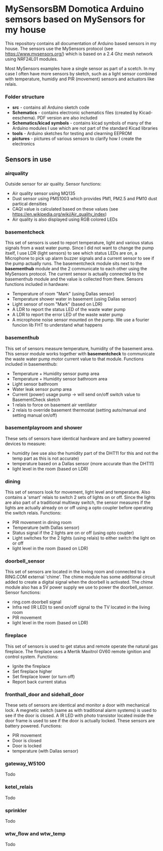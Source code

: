 # MySensorsBM Domotica Arduino semsors based on MySensors for my house
This repository contains all documentation of Arduino based sensors in my house. The sensors use the MySensors protocol 
(see https://www.mysensors.org/) which is based on a 2.4 Ghz mesh network using NRF24L01 modules.

Most MySensors examples have a single sensor as part of a scetch. In my case I often have more sensors by sketch,
such as a light sensor combined with temperature, humidiy and PIR (movement) sensors and actuators like relais.

### Folder structure
- **src** - contains all Arduino sketch code
- **Schematics** - contains electronic schematics files (created by Kicad-eeschema). PDF version are also included
- **Schematics/kicad symbols** - contains kicad symbols of many of the Arduino modules I use which are not part of the standard Kicad libraries
- **tools** - Arduino sketches for testing and clearning EEPROM
- **pictures** - pictures of various sensors to clarify how I create the electronics

## Sensors in use
### airquality
Outside sensor for air quality. Sensor functions:
- Air quality sensor using MQ135
- Dust sensor using PMS1003 which provides PM1, PM2.5 and PM10 dust partical densities
- CAQI value is calculated based on these values (see https://en.wikipedia.org/wiki/Air_quality_index)
- Air quality is also displayed using RGB colored LEDs
 
### basementcheck
This set of sensors is used to report temperature, light and various status signals from a wast water pump. Since I did not want to change the pump itself, I use LDR (light sensors) to see which status LEDs are on, a Microphone to pick up alarm buzzer signals and a current sensor to see if the pump actually runs. The basementcheck module sits next to the **basementhub** module and the 2 communicate to each other using the MySensors protocol. The current sensor is actually connected to the basementhub module and the value is collected from there. Sensors functions included in hardware:
- Temperature of room "Mark" (using Dallas sensor)
- Temperature shower water in basement (using Dallas sensor)
- Light sensor of room "Mark" (based on LDR)
- A LDR to report the status LED of the waste water pump
- A LDR to report the error LED of the waste water pump
- A microphone noise sensor mounted on the pump. We use a fourier funcion lib FHT to understand what happens

### basementhub
This set of sensors measure temperature, humidity of the basement area. This sensor module works together with **basementcheck** to communicate the waste water pump motor current value to that module. Functions included in basementhub:
 - Temperature + Humidity sensor pump area
 - Temperature + Humidity sensor bathroom area
 - Light sensor bathroom
 - Water leak sensor pump area
 - Current (power) usage pump -> will send on/off switch value to BasementCheck sketch
 - 1 relais to force on basement air ventilator 
 - 2 relais to override basement thermostat (setting auto/manual and setting manual on/off)
 
### basementplayroom and shower
These sets of sensors have identical hardware and are battery powered devices to measure:
- humidity (we use also the humidity part of the DHT11 for this and not the temp part as this is not accurate)
- temperature based on a Dallas sensor (more accurate than the DHT11)
- light level in the room (based on LDR)

### dining
This set of sensors look for movement, light level and temperature. Also contains a 'smart' relais to switch 2 sets of lights on or off. Since the lights are also part of a traditional multiway switch, the sensor measures if the lights are 
actually already on or off using a opto coupler before operating the switch relais. Functions:
- PIR movement in dining room
- Temperature (with Dallas sensor)
- Status signal if the 2 lights are on or off (using opto coupler)
- Light switches for the 2 lights (using relais) to either switch the light on or off
- light level in the room (based on LDR)

### doorbell_sensor
This set of sensors are located in the loving room and connected to a RING.COM external 'chime'. The chime module has some additional circuit added to create a digital signal when the doorbell is activated. The chime module also has a 5V power
supply we use to power the doorbell_sensor. Sensor functions: 
- ring.com doorbell signal
- Infra red (IR LED) to send on/off signal to the TV located in the living room
- PIR movement
- light level in the room (based on LDR)

### fireplace
This set of sensors is used to get status and remote operate the natural gas fireplace. The fireplace uses a Mertik Maxitrol GV60 remote ignition and control system. Functions:
- Ignite the fireplace
- Set fireplace higher
- Set fireplace lower (or turn off)
- Report back current status

### fronthall_door and sidehall_door
These sets of sensors are identical and monitor a door with mechanical lock. A megnetic switch (same as with traditional alarm systems) is used to see if the door is closed. A IR LED with photo transistor located inside the door frame is used to
see if the door is actually locked. These sensors are battery powered. Functions:
- PIR movement
- Door is closed
- Door is locked
- temperature (with Dallas sensor)

### gateway_W5100
Todo

### ketel_relais
Todo

### sprinkler
Todo

### wtw_flow and wtw_temp
Todo

